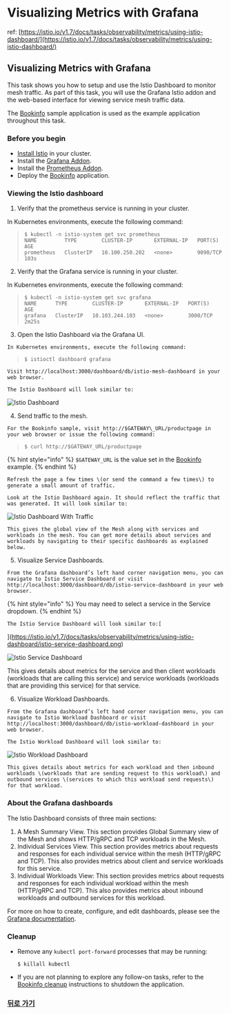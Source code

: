 # Visualizing Metrics with Grafana

ref: [https://istio.io/v1.7/docs/tasks/observability/metrics/using-istio-dashboard/](https://istio.io/v1.7/docs/tasks/observability/metrics/using-istio-dashboard/)



## Visualizing Metrics with Grafana



This task shows you how to setup and use the Istio Dashboard to monitor mesh traffic. As part of this task, you will use the Grafana Istio addon and the web-based interface for viewing service mesh traffic data.

The [Bookinfo](https://istio.io/v1.7/docs/examples/bookinfo/) sample application is used as the example application throughout this task.  


### Before you begin <a id="before-you-begin"></a>

* [Install Istio](https://istio.io/v1.7/docs/setup) in your cluster.
* Install the [Grafana Addon](https://istio.io/v1.7/docs/ops/integrations/grafana/#option-1-quick-start).
* Install the [Prometheus Addon](https://istio.io/v1.7/docs/ops/integrations/prometheus/#option-1-quick-start).
* Deploy the [Bookinfo](https://istio.io/v1.7/docs/examples/bookinfo/) application.



### Viewing the Istio dashboard <a id="viewing-the-istio-dashboard"></a>



  1. Verify that the prometheus service is running in your cluster.

  In Kubernetes environments, execute the following command:

> ```text
> $ kubectl -n istio-system get svc prometheus
> NAME         TYPE        CLUSTER-IP       EXTERNAL-IP   PORT(S)    AGE
> prometheus   ClusterIP   10.100.250.202   <none>        9090/TCP   103s
> ```

  2. Verify that the Grafana service is running in your cluster.

  In Kubernetes environments, execute the following command:

> ```text
> $ kubectl -n istio-system get svc grafana
> NAME      TYPE        CLUSTER-IP       EXTERNAL-IP   PORT(S)    AGE
> grafana   ClusterIP   10.103.244.103   <none>        3000/TCP   2m25s
> ```

  3. Open the Istio Dashboard via the Grafana UI.

    In Kubernetes environments, execute the following command:

> ```text
> $ istioctl dashboard grafana
>
> ```

    Visit http://localhost:3000/dashboard/db/istio-mesh-dashboard in your web browser.

    The Istio Dashboard will look similar to:

![Istio Dashboard](../../../.gitbook/assets/grafana-istio-dashboard.png)

  4. Send traffic to the mesh.

    For the Bookinfo sample, visit http://$GATEWAY\_URL/productpage in your web browser or issue the following command:

> ```text
> $ curl http://$GATEWAY_URL/productpage
>
> ```

{% hint style="info" %}
`$GATEWAY_URL` is the value set in the [Bookinfo](https://istio.io/v1.7/docs/examples/bookinfo/) example.
{% endhint %}

    Refresh the page a few times \(or send the command a few times\) to generate a small amount of traffic.

    Look at the Istio Dashboard again. It should reflect the traffic that was generated. It will look similar to:

![Istio Dashboard With Traffic](../../../.gitbook/assets/dashboard-with-traffic.png)

    This gives the global view of the Mesh along with services and workloads in the mesh. You can get more details about services and workloads by navigating to their specific dashboards as explained below.

  5. Visualize Service Dashboards.

    From the Grafana dashboard’s left hand corner navigation menu, you can navigate to Istio Service Dashboard or visit http://localhost:3000/dashboard/db/istio-service-dashboard in your web browser.

{% hint style="info" %}
You may need to select a service in the Service dropdown.
{% endhint %}

    The Istio Service Dashboard will look similar to:[  
](https://istio.io/v1.7/docs/tasks/observability/metrics/using-istio-dashboard/istio-service-dashboard.png)

![Istio Service Dashboard](../../../.gitbook/assets/istio-service-dashboard.png)

This gives details about metrics for the service and then client workloads \(workloads that are calling this service\) and service workloads \(workloads that are providing this service\) for that service.

  6. Visualize Workload Dashboards.

    From the Grafana dashboard’s left hand corner navigation menu, you can navigate to Istio Workload Dashboard or visit http://localhost:3000/dashboard/db/istio-workload-dashboard in your web browser.

    The Istio Workload Dashboard will look similar to:

![Istio Workload Dashboard](../../../.gitbook/assets/istio-workload-dashboard.png)

    This gives details about metrics for each workload and then inbound workloads \(workloads that are sending request to this workload\) and outbound services \(services to which this workload send requests\) for that workload.



### About the Grafana dashboards



The Istio Dashboard consists of three main sections:

1. A Mesh Summary View. This section provides Global Summary view of the Mesh and shows HTTP/gRPC and TCP workloads in the Mesh.
2. Individual Services View. This section provides metrics about requests and responses for each individual service within the mesh \(HTTP/gRPC and TCP\). This also provides metrics about client and service workloads for this service.
3. Individual Workloads View: This section provides metrics about requests and responses for each individual workload within the mesh \(HTTP/gRPC and TCP\). This also provides metrics about inbound workloads and outbound services for this workload.

For more on how to create, configure, and edit dashboards, please see the [Grafana documentation](https://docs.grafana.org/).



### Cleanup



* Remove any `kubectl port-forward` processes that may be running:

  ```text
  $ killall kubectl
  ```

* If you are not planning to explore any follow-on tasks, refer to the [Bookinfo cleanup](https://istio.io/v1.7/docs/examples/bookinfo/#cleanup) instructions to shutdown the application.













### [뒤로 가기](./README.md)









